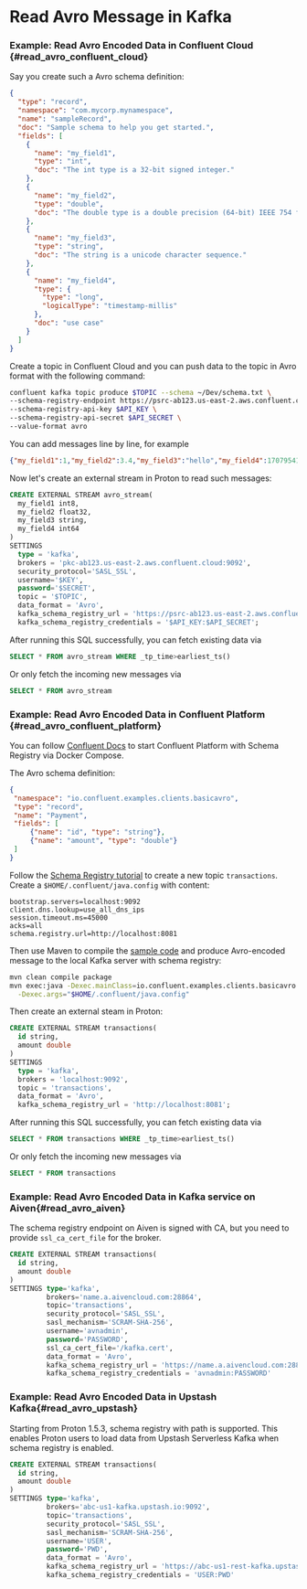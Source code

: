 # Read Avro Message in Kafka


### Example: Read Avro Encoded Data in Confluent Cloud {#read_avro_confluent_cloud}

Say you create such a Avro schema definition:

```json
{
  "type": "record",
  "namespace": "com.mycorp.mynamespace",
  "name": "sampleRecord",
  "doc": "Sample schema to help you get started.",
  "fields": [
    {
      "name": "my_field1",
      "type": "int",
      "doc": "The int type is a 32-bit signed integer."
    },
    {
      "name": "my_field2",
      "type": "double",
      "doc": "The double type is a double precision (64-bit) IEEE 754 floating-point number."
    },
    {
      "name": "my_field3",
      "type": "string",
      "doc": "The string is a unicode character sequence."
    },
    {
      "name": "my_field4",
      "type": {
        "type": "long",
        "logicalType": "timestamp-millis"
      },
      "doc": "use case"
    }
  ]
}
```

Create a topic in Confluent Cloud and you can push data to the topic in Avro format with the following command:

```bash
confluent kafka topic produce $TOPIC --schema ~/Dev/schema.txt \
--schema-registry-endpoint https://psrc-ab123.us-east-2.aws.confluent.cloud \
--schema-registry-api-key $API_KEY \
--schema-registry-api-secret $API_SECRET \
--value-format avro
```

You can add messages line by line, for example

```json
{"my_field1":1,"my_field2":3.4,"my_field3":"hello","my_field4":1707954127790}
```

Now let's create an external stream in Proton to read such messages:

```sql
CREATE EXTERNAL STREAM avro_stream(
  my_field1 int8,
  my_field2 float32,
  my_field3 string,
  my_field4 int64
)
SETTINGS
  type = 'kafka',
  brokers = 'pkc-ab123.us-east-2.aws.confluent.cloud:9092',
  security_protocol='SASL_SSL', 
  username='$KEY', 
  password='$SECRET',
  topic = '$TOPIC',
  data_format = 'Avro',
  kafka_schema_registry_url = 'https://psrc-ab123.us-east-2.aws.confluent.cloud',
  kafka_schema_registry_credentials = '$API_KEY:$API_SECRET';
```

After running this SQL successfully, you can fetch existing data via

```sql
SELECT * FROM avro_stream WHERE _tp_time>earliest_ts()
```

Or only fetch the incoming new messages via

```sql
SELECT * FROM avro_stream
```

### Example: Read Avro Encoded Data in Confluent Platform {#read_avro_confluent_platform}

You can follow [Confluent Docs](https://docs.confluent.io/platform/7.6/platform-quickstart.html#quickstart) to start Confluent Platform with Schema Registry via Docker Compose.

The Avro schema definition:

```json
{
 "namespace": "io.confluent.examples.clients.basicavro",
 "type": "record",
 "name": "Payment",
 "fields": [
     {"name": "id", "type": "string"},
     {"name": "amount", "type": "double"}
 ]
}
```

Follow the [Schema Registry tutorial](https://docs.confluent.io/platform/7.6/schema-registry/schema_registry_onprem_tutorial.html) to create a new topic `transactions`. Create a `$HOME/.confluent/java.config` with content:

```properties
bootstrap.servers=localhost:9092
client.dns.lookup=use_all_dns_ips
session.timeout.ms=45000
acks=all
schema.registry.url=http://localhost:8081
```

Then use Maven to compile the [sample code](https://github.com/confluentinc/examples/tree/7.5.0-post/clients/avro) and produce Avro-encoded message to the local Kafka server with schema registry:

```bash
mvn clean compile package
mvn exec:java -Dexec.mainClass=io.confluent.examples.clients.basicavro.ProducerExample \
  -Dexec.args="$HOME/.confluent/java.config"
```

Then create an external steam in Proton:

```sql
CREATE EXTERNAL STREAM transactions(
  id string,
  amount double
)
SETTINGS
  type = 'kafka',
  brokers = 'localhost:9092',
  topic = 'transactions',
  data_format = 'Avro',
  kafka_schema_registry_url = 'http://localhost:8081';
```

After running this SQL successfully, you can fetch existing data via

```sql
SELECT * FROM transactions WHERE _tp_time>earliest_ts()
```

Or only fetch the incoming new messages via

```sql
SELECT * FROM transactions
```

### Example: Read Avro Encoded Data in Kafka service on Aiven{#read_avro_aiven}

The schema registry endpoint on Aiven is signed with CA, but you need to provide `ssl_ca_cert_file` for the broker.

```sql
CREATE EXTERNAL STREAM transactions(
  id string,
  amount double
)
SETTINGS type='kafka', 
         brokers='name.a.aivencloud.com:28864',
         topic='transactions',
         security_protocol='SASL_SSL', 
         sasl_mechanism='SCRAM-SHA-256',
         username='avnadmin', 
         password='PASSWORD',
         ssl_ca_cert_file='/kafka.cert',
         data_format = 'Avro',
         kafka_schema_registry_url = 'https://name.a.aivencloud.com:28856',
         kafka_schema_registry_credentials = 'avnadmin:PASSWORD'
```

### Example: Read Avro Encoded Data in Upstash Kafka{#read_avro_upstash}

Starting from Proton 1.5.3, schema registry with path is supported. This enables Proton users to load data from Upstash Serverless Kafka when schema registry is enabled.

```sql
CREATE EXTERNAL STREAM transactions(
  id string,
  amount double
)
SETTINGS type='kafka', 
         brokers='abc-us1-kafka.upstash.io:9092',
         topic='transactions',
         security_protocol='SASL_SSL', 
         sasl_mechanism='SCRAM-SHA-256',
         username='USER', 
         password='PWD',
         data_format = 'Avro',
         kafka_schema_registry_url = 'https://abc-us1-rest-kafka.upstash.io/schema-registry',
         kafka_schema_registry_credentials = 'USER:PWD'
```